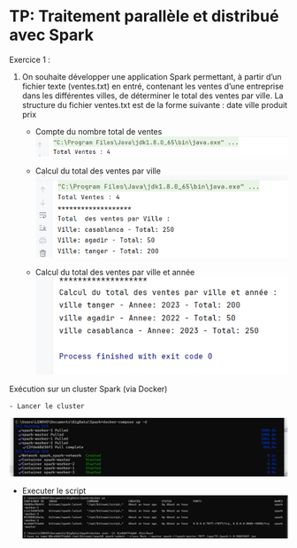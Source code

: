 # TP: Traitement parallèle et distribué avec Spark

Exercice 1 :
1. On souhaite développer une application Spark permettant, à partir d’un
   fichier texte (ventes.txt) en entré, contenant les ventes d’une entreprise dans
   les différentes villes, de déterminer le total des ventes par ville. La structure
   du fichier ventes.txt est de la forme suivante :
   date ville produit prix

   - Compte du nombre total de ventes
   ![1](captures/totalVente.png)

   - Calcul du total des ventes par ville
   ![2](captures/totalVenteParVille.png)

   - Calcul du total des ventes par ville et année
   ![3](captures/totalVenteParVilleEtAnnee.png)

Exécution sur un cluster Spark (via Docker)

    - Lancer le cluster
![4](captures/spark_up.png)
   - Executer le script
![4](captures/execute.png)


